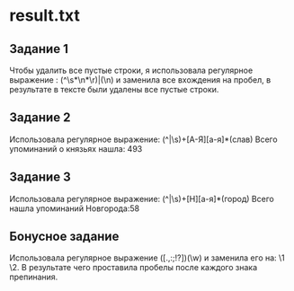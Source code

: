 # result.txt
## Задание 1 

Чтобы удалить все пустые строки, я использовала регулярное выражение : (^\s*\n*\r)|(\n) и заменила все вхождения на пробел, в результате
в тексте были удалены все пустые строки.

## Задание 2

Использовала регулярное выражение: (^|\s)+[А-Я][а-я]*(слав) Всего упоминаний о князьях нашла: 493

## Задание 3

Использовала регулярное выражение: (^|\s)+[Н][а-я]*(город) Всего нашла упоминаний Новгорода:58

## Бонусное задание

Использовала регулярное выражение ([.,:;!?])(\w) и заменила его на: \1 \2. В результате чего проставила пробелы после каждого знака препинания. 

